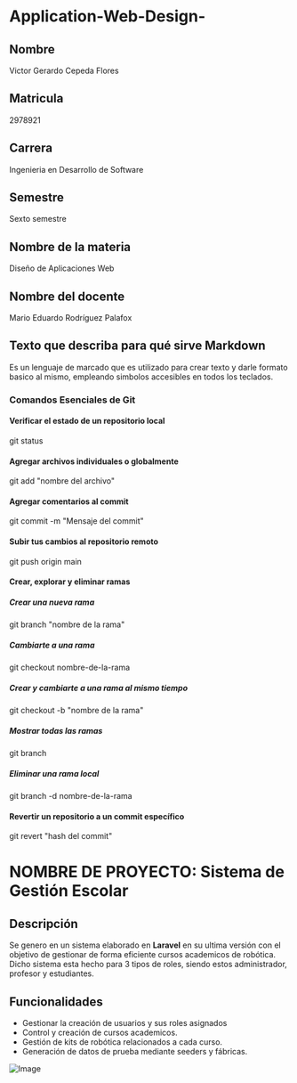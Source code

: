 # Application-Web-Design-

## Nombre
Victor Gerardo Cepeda Flores

## Matricula
2978921

## Carrera
Ingenieria en Desarrollo de Software

## Semestre
Sexto semestre

## Nombre de la materia
Diseño de Aplicaciones Web

## Nombre del docente
Mario Eduardo Rodríguez Palafox

## Texto que describa para qué sirve Markdown
Es un lenguaje de marcado que es utilizado para crear texto y darle formato basico al mismo, empleando simbolos accesibles en todos los teclados.

### Comandos Esenciales de Git

#### **Verificar el estado de un repositorio local**
git status

#### **Agregar archivos individuales o globalmente**
git add "nombre del archivo"

#### **Agregar comentarios al commit**
git commit -m "Mensaje del commit"

#### **Subir tus cambios al repositorio remoto**
git push origin main

#### Crear, explorar y eliminar ramas

##### Crear una nueva rama
git branch "nombre de la rama"

##### Cambiarte a una rama
git checkout nombre-de-la-rama

##### Crear y cambiarte a una rama al mismo tiempo
git checkout -b "nombre de la rama"

##### Mostrar todas las ramas
git branch

##### Eliminar una rama local
git branch -d nombre-de-la-rama

#### **Revertir un repositorio a un commit específico**
git revert "hash del commit"

# NOMBRE DE PROYECTO: Sistema de Gestión Escolar

## Descripción
Se genero en un sistema elaborado en **Laravel** en su ultima versión con el objetivo de gestionar de forma eficiente cursos academicos de robótica. Dicho sistema esta hecho para 3 tipos de roles, siendo estos administrador, profesor y estudiantes.

## Funcionalidades
- Gestionar la creación de usuarios y sus roles asignados
- Control y creación de cursos academicos.
- Gestión de kits de robótica relacionados a cada curso.
- Generación de datos de prueba mediante seeders y fábricas.

![Image](https://github.com/user-attachments/assets/4ab11798-64d8-4895-86d5-a9eeb94f8901)